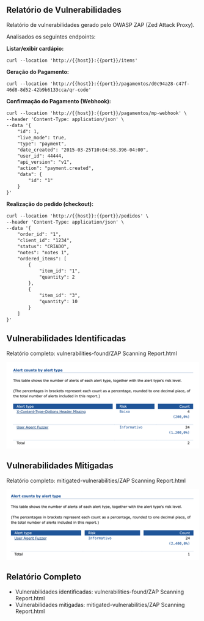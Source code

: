 
## Relatório de Vulnerabilidades

Relatório de vulnerabilidades gerado pelo OWASP ZAP (Zed Attack Proxy).

Analisados os seguintes endpoints:

<b>Listar/exibir cardápio:</b>
```
curl --location 'http://{{host}}:{{port}}/items'
```

<b>Geração do Pagamento:</b>
```
curl --location 'http://{{host}}:{{port}}/pagamentos/d0c94a28-c47f-46d8-8d52-42b9b6133cca/qr-code'
```


<b>Confirmação do Pagamento (Webhook):</b>
```
curl --location 'http://{{host}}:{{port}}/pagamentos/mp-webhook' \
--header 'Content-Type: application/json' \
--data '{
    "id": 1,
    "live_mode": true,
    "type": "payment",
    "date_created": "2015-03-25T10:04:58.396-04:00",
    "user_id": 44444,
    "api_version": "v1",
    "action": "payment.created",
    "data": {
        "id": "1"
    }
}'
```

<b>Realização do pedido (checkout):</b>
```
curl --location 'http://{{host}}:{{port}}/pedidos' \
--header 'Content-Type: application/json' \
--data '{
    "order_id": "1",
    "client_id": "1234",
    "status": "CRIADO",
    "notes": "notes 1",
    "ordered_items": [
        {
            "item_id": "1",
            "quantity": 2
        },
        {
            "item_id": "3",
            "quantity": 10
        }
    ]
}'
```

## Vulnerabilidades Identificadas

Relatório completo: vulnerabilities-found/ZAP Scanning Report.html

![alt text](image.png)

## Vulnerabilidades Mitigadas

Relatório completo: mitigated-vulnerabilities/ZAP Scanning Report.html

![alt text](image-1.png)

## Relatório Completo

- Vulnerabilidades identificadas: vulnerabilities-found/ZAP Scanning Report.html
- Vulnerabilidades mitigadas: mitigated-vulnerabilities/ZAP Scanning Report.html